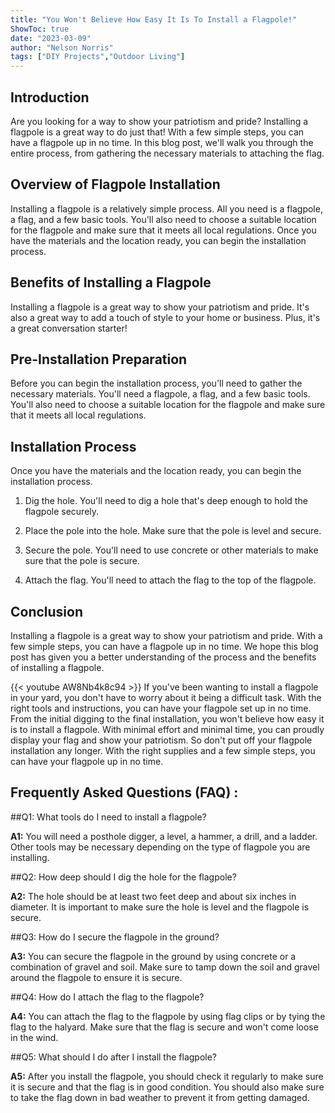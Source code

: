 ```yaml
---
title: "You Won't Believe How Easy It Is To Install a Flagpole!"
ShowToc: true 
date: "2023-03-09"
author: "Nelson Norris" 
tags: ["DIY Projects","Outdoor Living"]
---
```

## Introduction

Are you looking for a way to show your patriotism and pride? Installing a flagpole is a great way to do just that! With a few simple steps, you can have a flagpole up in no time. In this blog post, we'll walk you through the entire process, from gathering the necessary materials to attaching the flag. 

## Overview of Flagpole Installation

Installing a flagpole is a relatively simple process. All you need is a flagpole, a flag, and a few basic tools. You'll also need to choose a suitable location for the flagpole and make sure that it meets all local regulations. Once you have the materials and the location ready, you can begin the installation process. 

## Benefits of Installing a Flagpole

Installing a flagpole is a great way to show your patriotism and pride. It's also a great way to add a touch of style to your home or business. Plus, it's a great conversation starter!

## Pre-Installation Preparation

Before you can begin the installation process, you'll need to gather the necessary materials. You'll need a flagpole, a flag, and a few basic tools. You'll also need to choose a suitable location for the flagpole and make sure that it meets all local regulations.

## Installation Process

Once you have the materials and the location ready, you can begin the installation process. 

1. Dig the hole. You'll need to dig a hole that's deep enough to hold the flagpole securely. 

2. Place the pole into the hole. Make sure that the pole is level and secure. 

3. Secure the pole. You'll need to use concrete or other materials to make sure that the pole is secure.

4. Attach the flag. You'll need to attach the flag to the top of the flagpole.

## Conclusion

Installing a flagpole is a great way to show your patriotism and pride. With a few simple steps, you can have a flagpole up in no time. We hope this blog post has given you a better understanding of the process and the benefits of installing a flagpole.

{{< youtube AW8Nb4k8c94 >}} 
If you've been wanting to install a flagpole in your yard, you don't have to worry about it being a difficult task. With the right tools and instructions, you can have your flagpole set up in no time. From the initial digging to the final installation, you won't believe how easy it is to install a flagpole. With minimal effort and minimal time, you can proudly display your flag and show your patriotism. So don't put off your flagpole installation any longer. With the right supplies and a few simple steps, you can have your flagpole up in no time.

## Frequently Asked Questions (FAQ) :
##Q1: What tools do I need to install a flagpole?

**A1:** You will need a posthole digger, a level, a hammer, a drill, and a ladder. Other tools may be necessary depending on the type of flagpole you are installing. 

##Q2: How deep should I dig the hole for the flagpole?

**A2:** The hole should be at least two feet deep and about six inches in diameter. It is important to make sure the hole is level and the flagpole is secure. 

##Q3: How do I secure the flagpole in the ground?

**A3:** You can secure the flagpole in the ground by using concrete or a combination of gravel and soil. Make sure to tamp down the soil and gravel around the flagpole to ensure it is secure. 

##Q4: How do I attach the flag to the flagpole?

**A4:** You can attach the flag to the flagpole by using flag clips or by tying the flag to the halyard. Make sure that the flag is secure and won't come loose in the wind. 

##Q5: What should I do after I install the flagpole?

**A5:** After you install the flagpole, you should check it regularly to make sure it is secure and that the flag is in good condition. You should also make sure to take the flag down in bad weather to prevent it from getting damaged.





